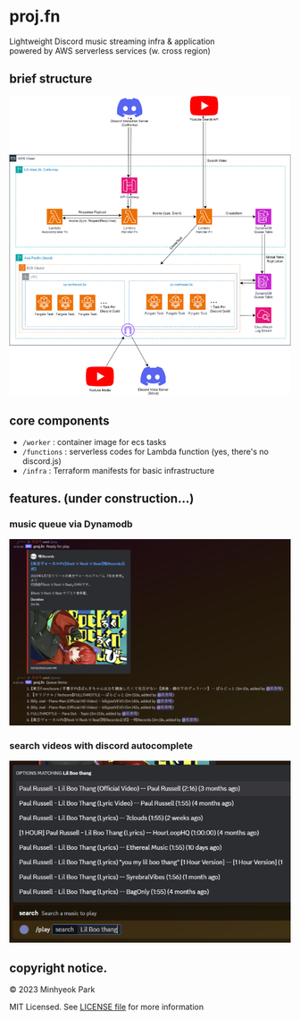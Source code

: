# proj.fn
Lightweight Discord music streaming infra & application\
powered by AWS serverless services (w. cross region)

## brief structure
![](docs/diagram.png)

## core components
* `/worker` : container image for ecs tasks
* `/functions` : serverless codes for Lambda function (yes, there's no discord.js)
* `/infra` : Terraform manifests for basic infrastructure

## features. (under construction...)
### music queue via Dynamodb
![](docs/feature1.png)

### search videos with discord autocomplete
![](docs/feature2.png)

## copyright notice.
&copy; 2023 Minhyeok Park

MIT Licensed. See [LICENSE file](LICENSE) for more information
